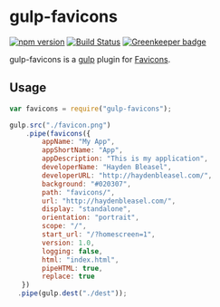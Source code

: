 # gulp-favicons

[![npm version](https://badge.fury.io/js/gulp-favicons.svg)](https://www.npmjs.com/package/gulp-favicons)
[![Build Status](https://secure.travis-ci.org/rejas/gulp-favicons.png?branch=master)](https://travis-ci.org/rejas/gulp-favicons) [![Greenkeeper badge](https://badges.greenkeeper.io/rejas/gulp-favicons.svg)](https://greenkeeper.io/)

gulp-favicons is a [gulp](https://github.com/gulpjs/gulp) plugin for  [Favicons](https://github.com/haydenbleasel/favicons).

## Usage
```javascript
var favicons = require("gulp-favicons");

gulp.src("./favicon.png")
    .pipe(favicons({
        appName: "My App",
        appShortName: "App",
        appDescription: "This is my application",
        developerName: "Hayden Bleasel",
        developerURL: "http://haydenbleasel.com/",
        background: "#020307",
        path: "favicons/",
        url: "http://haydenbleasel.com/",
        display: "standalone",
        orientation: "portrait",
        scope: "/",
        start_url: "/?homescreen=1",
        version: 1.0,
        logging: false,
        html: "index.html",
        pipeHTML: true,
        replace: true
   })
  .pipe(gulp.dest("./dest"));
```
